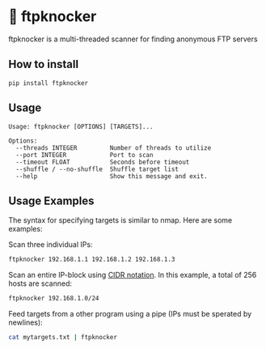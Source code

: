 # 🔑 ftpknocker

ftpknocker is a multi-threaded scanner for finding anonymous FTP servers

## How to install

```
pip install ftpknocker
```

## Usage

```
Usage: ftpknocker [OPTIONS] [TARGETS]...

Options:
  --threads INTEGER         Number of threads to utilize
  --port INTEGER            Port to scan
  --timeout FLOAT           Seconds before timeout
  --shuffle / --no-shuffle  Shuffle target list
  --help                    Show this message and exit.
```

## Usage Examples

The syntax for specifying targets is similar to nmap. Here are some examples:

Scan three individual IPs:
```bash
ftpknocker 192.168.1.1 192.168.1.2 192.168.1.3
```

Scan an entire IP-block using [CIDR notation](http://en.wikipedia.org/wiki/Classless_Inter-Domain_Routing#CIDR_notation). In this example, a total of 256 hosts are scanned:
```bash
ftpknocker 192.168.1.0/24
```

Feed targets from a other program using a pipe (IPs must be sperated by newlines):
```bash
cat mytargets.txt | ftpknocker
```